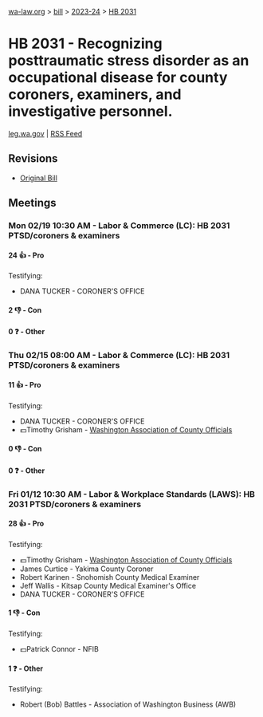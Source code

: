 [wa-law.org](/) > [bill](/bill/) > [2023-24](/bill/2023-24/) > [HB 2031](/bill/2023-24/hb/2031/)

# HB 2031 - Recognizing posttraumatic stress disorder as an occupational disease for county coroners, examiners, and investigative personnel.
[leg.wa.gov](https://app.leg.wa.gov/billsummary?BillNumber=2031&Year=2023&Initiative=false) | [RSS Feed](./rss.xml)

## Revisions
* [Original Bill](1/)

## Meetings
### Mon 02/19 10:30 AM - Labor & Commerce (LC): HB 2031 PTSD/coroners & examiners
#### 24 👍 - Pro
Testifying:
* DANA TUCKER - CORONER'S OFFICE

#### 2 👎 - Con

#### 0 ❓ - Other

### Thu 02/15 08:00 AM - Labor & Commerce (LC): HB 2031 PTSD/coroners & examiners
#### 11 👍 - Pro
Testifying:
* DANA TUCKER - CORONER'S OFFICE
* 💵Timothy Grisham - [Washington Association of County Officials](/org/washington_association_of_county_officials/)

#### 0 👎 - Con

#### 0 ❓ - Other

### Fri 01/12 10:30 AM - Labor & Workplace Standards (LAWS): HB 2031 PTSD/coroners & examiners
#### 28 👍 - Pro
Testifying:
* 💵Timothy Grisham - [Washington Association of County Officials](/org/washington_association_of_county_officials/)
* James Curtice - Yakima County Coroner
* Robert Karinen - Snohomish County Medical Examiner
* Jeff Wallis - Kitsap County Medical Examiner's Office
* DANA TUCKER - CORONER'S OFFICE

#### 1 👎 - Con
Testifying:
* 💵Patrick Connor - NFIB

#### 1 ❓ - Other
Testifying:
* Robert (Bob) Battles - Association of Washington Business (AWB)

